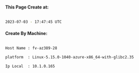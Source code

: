 
   
#### This Page Create at:

```bash

2023-07-03 - 17:47:45 UTC

```

#### Create By Machine:

```bash

Host Name : fv-az389-28

platform  : Linux-5.15.0-1040-azure-x86_64-with-glibc2.35

Ip Local  : 10.1.0.165

```


